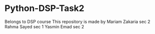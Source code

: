 # Python-DSP-Task2
Belongs to DSP course 
This repository is made by 
Mariam Zakaria      sec 2
Rahma Sayed         sec 1
Yasmin Emad         sec 2
